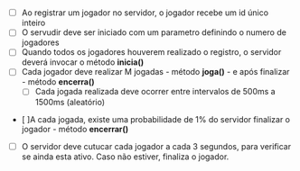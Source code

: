 #

* [ ] Ao registrar um jogador no servidor, o jogador recebe um id único inteiro
* [ ] O servudir deve ser iniciado com um parametro definindo o numero de jogadores
* [ ] Quando todos os jogadores houverem realizado o registro, o servidor deverá invocar o método **inicia()**
* [ ] Cada jogador deve realizar M jogadas - método **joga()** - e após finalizar - método **encerra()**
    * [ ] Cada jogada realizada deve ocorrer entre intervalos de 500ms a 1500ms (aleatório)
* [ ]A cada jogada, existe uma probabilidade de 1% do servidor finalizar o jogador - método **encerrar()**
* [ ] O servidor deve cutucar cada jogador a cada 3 segundos, para verificar se ainda esta ativo. Caso não estiver, 
finaliza o jogador.